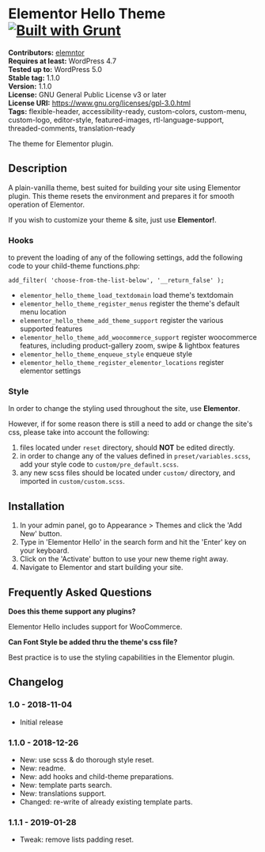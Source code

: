 # Elementor Hello Theme [![Built with Grunt](https://cdn.gruntjs.com/builtwith.svg)](http://gruntjs.com/)



**Contributors:** [elemntor](https://profiles.wordpress.org/elemntor)  
**Requires at least:** WordPress 4.7  
**Tested up to:** WordPress 5.0  
**Stable tag:** 1.1.0  
**Version:** 1.1.0  
**License:** GNU General Public License v3 or later  
**License URI:** https://www.gnu.org/licenses/gpl-3.0.html  
**Tags:** flexible-header, accessibility-ready, custom-colors, custom-menu, custom-logo, editor-style, featured-images, rtl-language-support, threaded-comments, translation-ready  

The theme for Elementor plugin.

## Description ##

A plain-vanilla theme, best suited for building your site using Elementor plugin.
This theme resets the environment and prepares it for smooth operation of Elementor.

If you wish to customize your theme & site, just use **Elementor!**.

### Hooks ###

to prevent the loading of any of the following settings, add the following code to your child-theme functions.php:

`add_filter( 'choose-from-the-list-below', '__return_false' );`

* `elementor_hello_theme_load_textdomain`               load theme's textdomain
* `elementor_hello_theme_register_menus`                register the theme's default menu location
* `elementor_hello_theme_add_theme_support`             register the various supported features
* `elementor_hello_theme_add_woocommerce_support`       register woocommerce features, including product-gallery zoom, swipe & lightbox features
* `elementor_hello_theme_enqueue_style`                 enqueue style
* `elementor_hello_theme_register_elementor_locations`  register elementor settings

### Style ###

In order to change the styling used throughout the site, use **Elementor**.

However, if for some reason there is still a need to add or change the site's css, please take into account the following:
1. files located under `reset` directory, should **NOT** be edited directly.
2. in order to change any of the values defined in `preset/variables.scss`, add your style code to `custom/pre_default.scss`.
3. any new scss files should be located under `custom/` directory, and imported in `custom/custom.scss`.

## Installation ##

1. In your admin panel, go to Appearance > Themes and click the 'Add New' button.
2. Type in 'Elementor Hello' in the search form and hit the 'Enter' key on your keyboard.
3. Click on the 'Activate' button to use your new theme right away.
4. Navigate to Elementor and start building your site.

## Frequently Asked Questions ##

**Does this theme support any plugins?**

Elementor Hello includes support for WooCommerce.

**Can Font Style be added thru the theme's css file?**

Best practice is to use the styling capabilities in the Elementor plugin.

## Changelog ##

### 1.0 - 2018-11-04 ###
* Initial release

### 1.1.0 - 2018-12-26 ###
* New: use scss & do thorough style reset.
* New: readme.
* New: add hooks and child-theme preparations.
* New: template parts search.
* New: translations support.
* Changed: re-write of already existing template parts.

### 1.1.1 - 2019-01-28 ###
* Tweak: remove lists padding reset.
